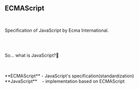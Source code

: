 ## ECMAScript

<br>

Specification of JavaScript by Ecma International.

<br>
<br>

So... what is JavaScript?🤔

<br>
<br>

<div class="left-box">
**ECMAScript** - JavaScript's specification(standardization)
<br>
**JavaScript** &nbsp;&nbsp; - implementation based on ECMAScript
</div>
